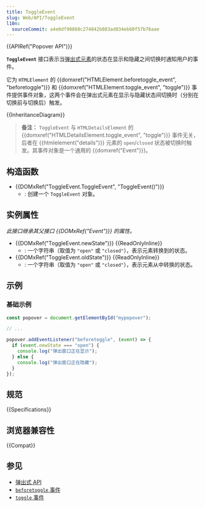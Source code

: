 ```yaml
---
title: ToggleEvent
slug: Web/API/ToggleEvent
l10n:
  sourceCommit: a4e0df90868c274842b083ad034eb60f57b76aae
---
```


{{APIRef("Popover API")}}

**`ToggleEvent`** 接口表示当[弹出式元素](/zh-CN/docs/Web/API/Popover_API)的状态在显示和隐藏之间切换时通知用户的事件。

它为 `HTMLElement` 的 {{domxref("HTMLElement.beforetoggle_event", "beforetoggle")}} 和 {{domxref("HTMLElement.toggle_event", "toggle")}} 事件提供事件对象，这两个事件会在弹出式元素在显示与隐藏状态间切换时（分别在切换前与切换后）触发。

{{InheritanceDiagram}}

> **备注：** `ToggleEvent` 与 `HTMLDetailsElement` 的 {{domxref("HTMLDetailsElement.toggle_event", "toggle")}} 事件无关，后者在 {{htmlelement("details")}} 元素的 `open`/`closed` 状态被切换时触发。其事件对象是一个通用的 {{domxref("Event")}}。

## 构造函数

- {{DOMxRef("ToggleEvent.ToggleEvent", "ToggleEvent()")}}
  - : 创建一个 `ToggleEvent` 对象。

## 实例属性

_此接口继承其父接口 {{DOMxRef("Event")}} 的属性。_

- {{DOMxRef("ToggleEvent.newState")}} {{ReadOnlyInline}}
  - : 一个字符串（取值为 `"open"` 或 `"closed"`），表示元素转换到的状态。
- {{DOMxRef("ToggleEvent.oldState")}} {{ReadOnlyInline}}
  - : 一个字符串（取值为 `"open"` 或 `"closed"`），表示元素从中转换的状态。

## 示例

### 基础示例

```js
const popover = document.getElementById("mypopover");

// ...

popover.addEventListener("beforetoggle", (event) => {
  if (event.newState === "open") {
    console.log("弹出窗口正在显示");
  } else {
    console.log("弹出窗口正在隐藏");
  }
});
```

## 规范

{{Specifications}}

## 浏览器兼容性

{{Compat}}

## 参见

- [弹出式 API](/zh-CN/docs/Web/API/Popover_API)
- [`beforetoggle` 事件](/zh-CN/docs/Web/API/HTMLElement/beforetoggle_event)
- [`toggle` 事件](/zh-CN/docs/Web/API/HTMLElement/toggle_event)
